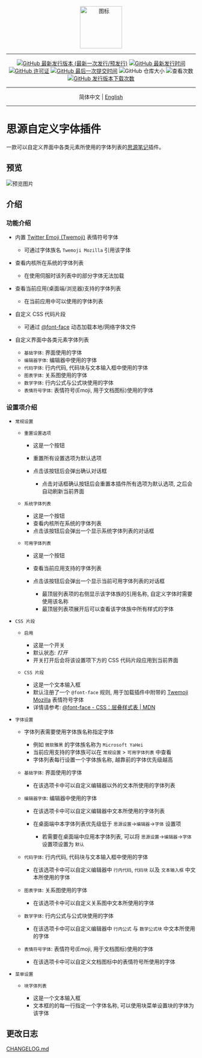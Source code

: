 <div align="center">
<img alt="图标" src="https://cdn.jsdelivr.net/gh/Zuoqiu-Yingyi/siyuan-plugin-custom-fonts/public/icon.png" style="width: 8em; height: 8em;">

---

[![GitHub 最新发行版本 (最新一次发行/预发行)](https://img.shields.io/github/v/release/Zuoqiu-Yingyi/siyuan-plugin-custom-fonts?include_prereleases&style=flat-square)](https://github.com/Zuoqiu-Yingyi/siyuan-plugin-custom-fonts/releases/latest)
[![GitHub 最新发行时间](https://img.shields.io/github/release-date/Zuoqiu-Yingyi/siyuan-plugin-custom-fonts?style=flat-square)](https://github.com/Zuoqiu-Yingyi/siyuan-plugin-custom-fonts/releases/latest)
[![GitHub 许可证](https://img.shields.io/github/license/Zuoqiu-Yingyi/siyuan-plugin-custom-fonts?style=flat-square)](https://github.com/Zuoqiu-Yingyi/siyuan-plugin-custom-fonts/blob/main/LICENSE)
[![GitHub 最后一次提交时间](https://img.shields.io/github/last-commit/Zuoqiu-Yingyi/siyuan-plugin-custom-fonts?style=flat-square)](https://github.com/Zuoqiu-Yingyi/siyuan-plugin-custom-fonts/commits/main)
![GitHub 仓库大小](https://img.shields.io/github/repo-size/Zuoqiu-Yingyi/siyuan-plugin-custom-fonts?style=flat-square)
![查看次数](https://hits.b3log.org/Zuoqiu-Yingyi/siyuan-plugin-custom-fonts.svg)
[![GitHub 发行版本下载次数](https://img.shields.io/github/downloads/Zuoqiu-Yingyi/siyuan-plugin-custom-fonts/total?style=flat-square)](https://github.com/Zuoqiu-Yingyi/siyuan-plugin-custom-fonts/releases)

---

简体中文 \| [English](./README.md)

---

</div>

# 思源自定义字体插件

一款可以自定义界面中各类元素所使用的字体列表的[思源笔记](https://github.com/siyuan-note/siyuan)插件。

## 预览

![预览图片](https://cdn.jsdelivr.net/gh/Zuoqiu-Yingyi/siyuan-plugin-custom-fonts/public/preview.png)

## 介绍

### 功能介绍

- 内置 [Twitter Emoji (Twemoji)](https://github.com/mozilla/twemoji-colr) 表情符号字体

  - 可通过字体族名 `Twemoji Mozilla` 引用该字体
- 查看内核所在系统的字体列表

  - 在使用伺服时该列表中的部分字体无法加载
- 查看当前应用(桌面端/浏览器)支持的字体列表

  - 在当前应用中可以使用的字体列表
- 自定义 CSS 代码片段

  - 可通过 [@font-face](https://developer.mozilla.org/zh-CN/docs/Web/CSS/@font-face) 动态加载本地/网络字体文件
- 自定义界面中各类元素字体列表

  - `基础字体`: 界面使用的字体
  - `编辑器字体`: 编辑器中使用的字体
  - `代码字体`: 行内代码, 代码块与文本输入框中使用的字体
  - `图表字体`: 关系图使用的字体
  - `数学字体`: 行内公式与公式块使用的字体
  - `表情符号字体`: 表情符号(Emoji, 用于文档图标)使用的字体

### 设置项介绍

- `常规设置`

  - `重置设置选项`

    - 这是一个按钮
    - 重置所有设置选项为默认选项
    - 点击该按钮后会弹出确认对话框

      - 点击对话框确认按钮后会重置本插件所有选项为默认选项, 之后会自动刷新当前界面
  - `系统字体列表`

    - 这是一个按钮
    - 查看内核所在系统的字体列表
    - 点击该按钮后会弹出一个显示系统字体列表的对话框
  - `可用字体列表`

    - 这是一个按钮
    - 查看当前应用支持的字体列表
    - 点击该按钮后会弹出一个显示当前可用字体列表的对话框

      - 最顶层列表项的右侧显示该字体族的引用名称, 自定义字体时需要使用该名称
      - 最顶层列表项展开后可以查看该字体族中所有样式的字体
- `CSS 片段`

  - `启用`

    - 这是一个开关
    - 默认状态: _打开_
    - 开关打开后会将该设置项下方的 CSS 代码片段应用到当前界面
  - `CSS 片段`

    - 这是一个文本输入框
    - 默认注册了一个 `@font-face` 规则, 用于加载插件中附带的 [Twemoji Mozilla](https://github.com/mozilla/twemoji-colr) 表情符号字体
    - 详情请参考: [@font-face - CSS：层叠样式表 | MDN](https://developer.mozilla.org/zh-CN/docs/Web/CSS/@font-face)
- `字体设置`

  - 字体列表需要使用字体族名称指定字体

    - 例如 `微软雅黑` 的字体族名称为 `Microsoft YaHei`
    - 当前应用支持的字体族可以在 `常规设置` > `可用字体列表` 中查看
    - 字体列表每行设置一个字体族名称, 越靠前的字体优先级越高
  - `基础字体`: 界面使用的字体

    - 在该选项卡中可以自定义编辑器以外的文本所使用的字体列表
  - `编辑器字体`: 编辑器中使用的字体

    - 在该选项卡中可以自定义编辑器中文本所使用的字体列表
    - 在桌面端中本字体列表优先级低于 `思源设置`→`编辑器`→`字体` 设置项

      - 若需要在桌面端中应用本字体列表, 可以将 `思源设置`→`编辑器`→`字体` 设置项设置为 `默认`
  - `代码字体`: 行内代码, 代码块与文本输入框中使用的字体

    - 在该选项卡中可以自定义编辑器中 `行内代码`, `代码块` 以及 `文本输入框` 中文本所使用的字体
  - `图表字体`: 关系图使用的字体

    - 在该选项卡中可以自定义关系图中文本所使用的字体
  - `数学字体`: 行内公式与公式块使用的字体

    - 在该选项卡中可以自定义编辑器中 `行内公式` 与 `数学公式块` 中文本所使用的字体
  - `表情符号字体`: 表情符号(Emoji, 用于文档图标)使用的字体

    - 在该选项卡中可以自定义文档图标中的表情符号所使用的字体
- `菜单设置`

  - `块字体列表`

    - 这是一个文本输入框
    - 文本框的的每一行指定一个字体名称, 可以使用块菜单设置块的字体为该字体

## 更改日志

[CHANGELOG.md](https://github.com/Zuoqiu-Yingyi/siyuan-plugin-custom-fonts/blob/main/CHANGELOG.md)
